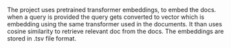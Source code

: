 The project uses pretrained transformer embeddings, to embed the docs. when a query is provided the query gets converted to vector which is embedding using the same transformer used in the documents.
It than uses cosine similarity to retrieve relevant doc from the docs.
The embeddings are stored in .tsv file format.
